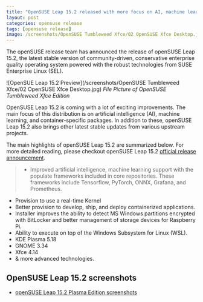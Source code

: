```yaml
---
title: "OpenSUSE Leap 15.2 released with more focus on AI, machine learning, and container technologies"
layout: post
categories: opensuse release
tags: [opensuse release]
image: /screenshots/OpenSUSE Tumbleweed Xfce/02 OpenSUSE Xfce Desktop.jpg
---
```


The openSUSE release team has announced the release of openSUSE Leap 15.2, the latest stable version of community-driven, conservative enterprise quality operating system powered with the robust technologies from SUSE Enterprise Linux (SEL).

![OpenSUE Leap 15.2 Preview](/screenshots/OpenSUSE Tumbleweed Xfce/02 OpenSUSE Xfce Desktop.jpg)
*File Picture of OpenSUSE Tumbleweed Xfce Edition*


OpenSUSE Leap 15.2 is coming with a lot of exciting improvements. The main focus of this distribution is on artificial intelligence (AI), machine learning, and container-specific packages. In addition to these, openSUSE Leap 15.2 also brings other latest stable updates from various upstream projects.

The main highlights of openSUSE Leap 15.2 are summarized below. For more detailed reading, please checkout openSUSE Leap 15.2 [official release announcement](https://news.opensuse.org/2020/07/02/opensuse-leap-15-2-release-brings-exciting-new-packages/).

> - Improved artificial intelligence, machine learning support with the populate frameworks included in core repositories. These frameworks include Tensorflow, PyTorch, ONNX, Grafana, and Prometheus.
- Provision to use a real-time Kernel
- Better provision to develop, ship, and deploy containerized applications.
- Installer improves the ability to detect MS Windows partitions encrypted with BitLocker and better management of storage devices for Raspberry Pi.
- Ability to execute on top of the Windows Subsystem for Linux (WSL).
- KDE Plasma 5.18
- GNOME 3.34
- Xfce 4.14
- & more advanced technologies.

## OpenSUSE Leap 15.2 screenshots

- [openSUSE Leap 15.2 Plasma Edition screenshots](/opensuse-leap-15.2-plasma)